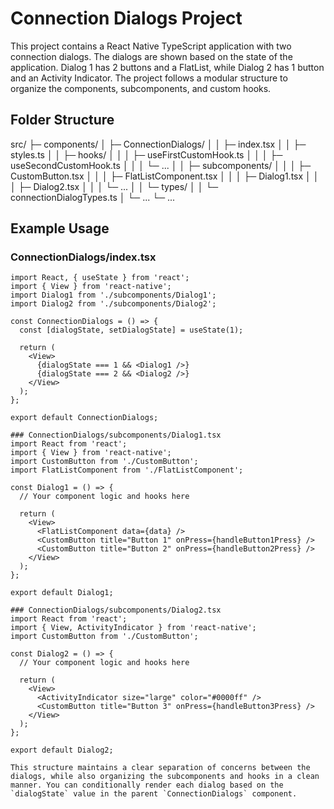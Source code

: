 # Connection Dialogs Project

This project contains a React Native TypeScript application with two connection dialogs. The dialogs are shown based on the state of the application. Dialog 1 has 2 buttons and a FlatList, while Dialog 2 has 1 button and an Activity Indicator. The project follows a modular structure to organize the components, subcomponents, and custom hooks.

## Folder Structure

src/
  ├─ components/
  │   ├─ ConnectionDialogs/
  │   │   ├─ index.tsx
  │   │   ├─ styles.ts
  │   │   ├─ hooks/
  │   │   │   ├─ useFirstCustomHook.ts
  │   │   │   ├─ useSecondCustomHook.ts
  │   │   │   └─ ...
  │   │   ├─ subcomponents/
  │   │   │   ├─ CustomButton.tsx
  │   │   │   ├─ FlatListComponent.tsx
  │   │   │   ├─ Dialog1.tsx
  │   │   │   ├─ Dialog2.tsx
  │   │   │   └─ ...
  │   │   └─ types/
  │   │       └─ connectionDialogTypes.ts
  │   └─ ...
  └─ ...


## Example Usage

### ConnectionDialogs/index.tsx

```tsx
import React, { useState } from 'react';
import { View } from 'react-native';
import Dialog1 from './subcomponents/Dialog1';
import Dialog2 from './subcomponents/Dialog2';

const ConnectionDialogs = () => {
  const [dialogState, setDialogState] = useState(1);

  return (
    <View>
      {dialogState === 1 && <Dialog1 />}
      {dialogState === 2 && <Dialog2 />}
    </View>
  );
};

export default ConnectionDialogs;

### ConnectionDialogs/subcomponents/Dialog1.tsx
import React from 'react';
import { View } from 'react-native';
import CustomButton from './CustomButton';
import FlatListComponent from './FlatListComponent';

const Dialog1 = () => {
  // Your component logic and hooks here

  return (
    <View>
      <FlatListComponent data={data} />
      <CustomButton title="Button 1" onPress={handleButton1Press} />
      <CustomButton title="Button 2" onPress={handleButton2Press} />
    </View>
  );
};

export default Dialog1;

### ConnectionDialogs/subcomponents/Dialog2.tsx
import React from 'react';
import { View, ActivityIndicator } from 'react-native';
import CustomButton from './CustomButton';

const Dialog2 = () => {
  // Your component logic and hooks here

  return (
    <View>
      <ActivityIndicator size="large" color="#0000ff" />
      <CustomButton title="Button 3" onPress={handleButton3Press} />
    </View>
  );
};

export default Dialog2;

This structure maintains a clear separation of concerns between the dialogs, while also organizing the subcomponents and hooks in a clean manner. You can conditionally render each dialog based on the `dialogState` value in the parent `ConnectionDialogs` component.
